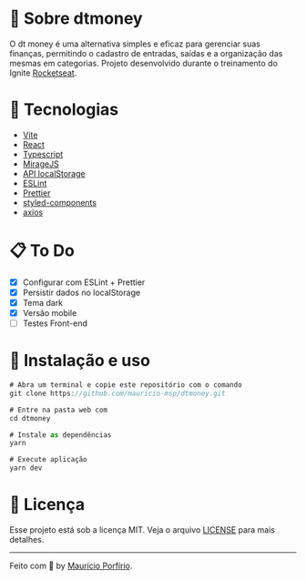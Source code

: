 # :information_desk_person: Sobre dtmoney

O dt money é uma alternativa simples e eficaz para gerenciar suas finanças, permitindo o cadastro de entradas, saídas e a organização das mesmas em categorias. Projeto desenvolvido durante o treinamento do Ignite [Rocketseat](https://www.rocketseat.com.br/).

# :rocket: Tecnologias

- [Vite](https://vitejs.dev/)
- [React](https://pt-br.reactjs.org/)
- [Typescript](https://www.typescriptlang.org/)
- [MirageJS](https://miragejs.com/)
- [API localStorage](https://developer.mozilla.org/pt-BR/docs/Web/API/Window/localStorage)
- [ESLint](https://eslint.org/)
- [Prettier](https://prettier.io/docs/en/options.html)
- [styled-components](https://styled-components.com/)
- [axios](https://github.com/axios/axios)

# :clipboard: To Do

- [x] Configurar com ESLint + Prettier
- [x] Persistir dados no localStorage
- [x] Tema dark
- [x] Versão mobile
- [ ] Testes Front-end 

# :wrench: Instalação e uso

```js
# Abra um terminal e copie este repositório com o comando
git clone https://github.com/mauricio-msp/dtmoney.git

# Entre na pasta web com 
cd dtmoney

# Instale as dependências
yarn

# Execute aplicação
yarn dev

```

# :page_with_curl: Licença

Esse projeto está sob a licença MIT. Veja o arquivo [LICENSE](https://github.com/mauricio-msp/dtmoney/blob/main/LICENSE) para mais detalhes.

---

Feito com :blue_heart: by [Maurício Porfírio](https://github.com/mauricio-msp).
